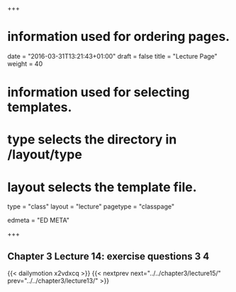 +++
# information used for ordering pages.
date = "2016-03-31T13:21:43+01:00"
draft = false
title = "Lecture Page"
weight = 40

# information used for selecting templates.
# type selects the directory in /layout/type
# layout selects the template file.

type   = "class"
layout = "lecture"
pagetype = "classpage"





edmeta = "ED META"

+++
## Chapter 3 Lecture 14: exercise questions 3 4
{{< dailymotion x2vdxcq >}}
{{< nextprev next="../../chapter3/lecture15/"     prev="../../chapter3/lecture13/"  >}}

